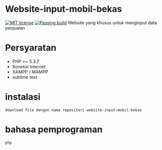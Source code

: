 # Website-input-mobil-bekas
[![MIT license](https://img.shields.io/badge/License-MIT-blue.svg)](https://lbesson.mit-license.org/)
[![Passing build](https://img.shields.io/badge/build-passing-green.svg)](https://github.com/IntanFebryn)
Website yang khusus untuk menginput data penjualan 

# Persyaratan
* PHP >= 5.3.7
* Koneksi Internet
* XAMPP / MAMPP
* sublime text

# instalasi
`download file dengan nama repositori website-input-mobil-bekas`

# bahasa pemprograman
`php`
